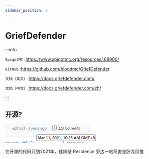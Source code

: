 ```yaml
---
sidebar_position: 2
---
```


# GriefDefender

:::info

`SpigotMC` :https://www.spigotmc.org/resources/.68900/

`GitHub` :https://github.com/bloodmc/GriefDefender

`文档（英文）`:https://docs.griefdefender.com/

`文档（中文）`:https://docs.griefdefender.com/zh/

:::

## 开源?

![](_images/GriefDefender-github.png)

它开源的代码只到2021年，往隔壁 Residence 旁边一站简直是卧龙凤雏
